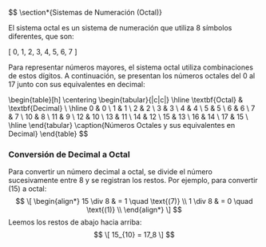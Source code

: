$$
\section*{Sistemas de Numeración (Octal)}

El sistema octal es un sistema de numeración que utiliza 8 símbolos diferentes, que son: 

\[
0, 1, 2, 3, 4, 5, 6, 7
\]

Para representar números mayores, el sistema octal utiliza combinaciones de estos dígitos. A continuación, se presentan los números octales del 0 al 17 junto con sus equivalentes en decimal:

\begin{table}[h]
    \centering
    \begin{tabular}{|c|c|}
        \hline
        \textbf{Octal} & \textbf{Decimal} \\
        \hline
        0  & 0  \\
        1  & 1  \\
        2  & 2  \\
        3  & 3  \\
        4  & 4  \\
        5  & 5  \\
        6  & 6  \\
        7  & 7  \\
        10 & 8  \\
        11 & 9  \\
        12 & 10 \\
        13 & 11 \\
        14 & 12 \\
        15 & 13 \\
        16 & 14 \\
        17 & 15 \\
        \hline
    \end{tabular}
    \caption{Números Octales y sus equivalentes en Decimal}
\end{table}
$$
### Conversión de Decimal a Octal

Para convertir un número decimal a octal, se divide el número sucesivamente entre 8 y se registran los restos. Por ejemplo, para convertir \(15\) a octal:
$$
\[
\begin{align*}
15 \div 8 & = 1 \quad \text{(7)} \\
1 \div 8 & = 0 \quad \text{(1)} \\
\end{align*}
\]
$$
Leemos los restos de abajo hacia arriba:
$$
\[
15_{10} = 17_8
\]
$$
